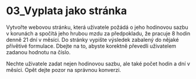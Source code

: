 # 03_Vyplata jako stránka

Vytvořte webovou stránku, která uživatele požádá o jeho hodinovou sazbu v korunách a spočítá jeho hrubou mzdu za předpokladu, že pracuje 8 hodin denně 21 dní v měsíci. Do stránky vypište výsledek zabalený do nějaké přívětivé formulace. Dbejte na to, abyste korektně převedli uživatelem zadanou hodnotu na číslo.

Nechte uživatele zadat nejen hodinovou sazbu, ale také počet hodin a dní v měsíci. Opět dejte pozor na správnou konverzi.